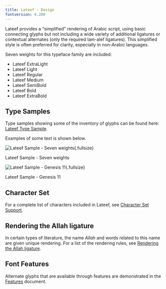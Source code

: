 ```yaml
---
title: Lateef - Design
fontversion: 4.200
---
```


Lateef provides a &#x201c;simplified&#x201d; rendering of Arabic script, using basic connecting glyphs but not including a wide variety of additional ligatures or contextual alternates (only the required lam-alef ligatures). This simplified style is often preferred for clarity, especially in non-Arabic languages.

Seven weights for this typeface family are included:

- Lateef ExtraLight
- Lateef Light
- Lateef Regular
- Lateef Medium
- Lateef SemiBold
- Lateef Bold
- Lateef ExtraBold


## Type Samples

Type samples showing some of the inventory of glyphs can be found here: 
[Lateef Type Sample](sample.md).

Examples of some text is shown below. 

![Lateef Sample - Seven weights](assets/images/weights.png){.fullsize}
<!-- PRODUCT SITE IMAGE SRC https://software.sil.org/lateef/wp-content/uploads/sites/30/2022/06/weights.png -->
<figcaption>Lateef Sample - Seven weights</figcaption>


![Lateef Sample - Genesis 11](assets/images/LateefArabicGen11_LO.png){.fullsize}
<!-- PRODUCT SITE IMAGE SRC https://software.sil.org/lateef/wp-content/uploads/sites/30/2022/06/LateefArabicGen11_LO.png -->
<figcaption>Lateef Sample - Genesis 11</figcaption>

## Character Set

For a complete list of characters included in Lateef, see [Character Set Support](charset.md).

## Rendering the Allah ligature

In certain types of literature, the name *Allah* and words related to this name are given unique rendering. For a list of the rendering rules, see [Rendering the Allah ligature](allah.md).

## Font Features

Alternate glyphs that are available through features are demonstrated in the [Features](features.md) document. 

